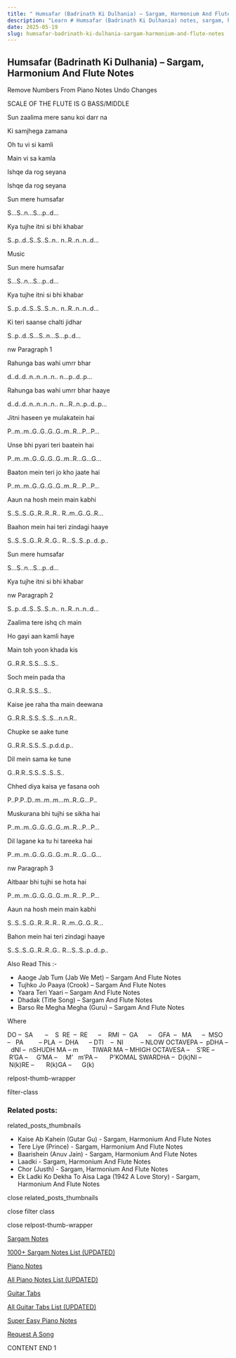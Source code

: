 ```yaml
---
title: " Humsafar (Badrinath Ki Dulhania) – Sargam, Harmonium And Flute Notes"
description: "Learn # Humsafar (Badrinath Ki Dulhania) notes, sargam, harmonium notations and flute notes. Easy step-by-step tutorial for beginners."
date: 2025-05-19
slug: humsafar-badrinath-ki-dulhania-sargam-harmonium-and-flute-notes
---
```


## Humsafar (Badrinath Ki Dulhania) – Sargam, Harmonium And Flute Notes

Remove Numbers From Piano Notes
Undo Changes

SCALE OF THE FLUTE IS G BASS/MIDDLE

Sun zaalima mere sanu koi darr na

Ki samjhega zamana

Oh tu vi si kamli

Main vi sa kamla

Ishqe da rog seyana

Ishqe da rog seyana

Sun mere humsafar

S…S..n…S…p..d…

Kya tujhe itni si bhi khabar

S..p..d..S..S..S..n.. n..R..n..n..d…

Music

Sun mere humsafar

S…S..n…S…p..d…

Kya tujhe itni si bhi khabar

S..p..d..S..S..S..n.. n..R..n..n..d…

Ki teri saanse chalti jidhar

S..p..d..S…S..n…S…p..d…

nw Paragraph 1

Rahunga bas wahi umrr bhar

d..d..d..n..n..n..n.. n…p..d..p…

Rahunga bas wahi umrr bhar haaye

d..d..d..n..n..n..n.. n…R..n..p..d..p…

Jitni haseen ye mulakatein hai

P..m..m..G..G..G..G..m..R…P…P…

Unse bhi pyari teri baatein hai

P..m..m..G..G..G..G..m..R…G…G…

Baaton mein teri jo kho jaate hai

P..m..m..G..G..G..G..m..R…P…P…

Aaun na hosh mein main kabhi

S..S..S..G..R..R..R.. R..m..G..G..R…

Baahon mein hai teri zindagi haaye

S..S..S..G..R..R..G.. R…S..S..p..d..p..

Sun mere humsafar

S…S..n…S…p..d…

Kya tujhe itni si bhi khabar

nw Paragraph 2

S..p..d..S..S..S..n.. n..R..n..n..d…

Zaalima tere ishq ch main

Ho gayi aan kamli haye

Main toh yoon khada kis

G..R.R..S.S…S..S..

Soch mein pada tha

G..R.R..S.S…S..

Kaise jee raha tha main deewana

G..R.R..S.S..S..S…n.n.R..

Chupke se aake tune

G..R.R..S.S..S..p.d.d.p..

Dil mein sama ke tune

G..R.R..S.S..S..S..S..

Chhed diya kaisa ye fasana ooh

P..P.P..D..m..m..m…m..R..G…P..

Muskurana bhi tujhi se sikha hai

P..m..m..G..G..G..G..m..R…P…P…

Dil lagane ka tu hi tareeka hai

P..m..m..G..G..G..G..m..R…G…G…

nw Paragraph 3

Aitbaar bhi tujhi se hota hai

P..m..m..G..G..G..G..m..R…P…P…

Aaun na hosh mein main kabhi

S..S..S..G..R..R..R.. R..m..G..G..R…

Bahon mein hai teri zindagi haaye

S..S..S..G..R..R..G.. R…S..S..p..d..p..

Also Read This :-

- Aaoge Jab Tum (Jab We Met) – Sargam And Flute Notes
- Tujhko Jo Paaya (Crook) – Sargam And Flute Notes
- Yaara Teri Yaari – Sargam And Flute Notes
- Dhadak (Title Song) – Sargam And Flute Notes
- Barso Re Megha Megha (Guru) – Sargam And Flute Notes

Where

DO –  SA       –    S  RE  –  RE      –    RMI  –  GA      –    GFA  –   MA      –  MSO  –   PA         – PLA  –  DHA      – DTI    –  NI          – NLOW OCTAVEPA –  pDHA –  dNI –  nSHUDH MA – m        TIWAR MA – MHIGH OCTAVESA –    S’RE –     R’GA –     G’MA –     M’   m’PA –       P’KOMAL SWARDHA –  D(k)NI –       N(k)RE –       R(k)GA –      G(k)

relpost-thumb-wrapper

filter-class

### Related posts:

related_posts_thumbnails

- Kaise Ab Kahein (Gutar Gu) - Sargam, Harmonium And Flute Notes
- Tere Liye (Prince) - Sargam, Harmonium And Flute Notes
- Baarishein (Anuv Jain) - Sargam, Harmonium And Flute Notes
- Laadki - Sargam, Harmonium And Flute Notes
- Chor (Justh) - Sargam, Harmonium And Flute Notes
- Ek Ladki Ko Dekha To Aisa Laga (1942 A Love Story) - Sargam, Harmonium And Flute Notes

close related_posts_thumbnails

close filter class

close relpost-thumb-wrapper

[Sargam Notes](/sargam-notes.html)

[1000+ Sargam Notes List (UPDATED)](/all-songs-list-sargam-notes.html)

[Piano Notes](/piano-notes.html)

[All Piano Notes List (UPDATED)](/all-songs-list-piano-notes.html)

[Guitar Tabs](/guitar-tabs.html)

[All Guitar Tabs List (UPDATED)](/all-songs-list-guitar-tabs.html)

[Super Easy Piano Notes](https://studywall.in/)

[Request A Song](/request-a-song.html)

CONTENT END 1

